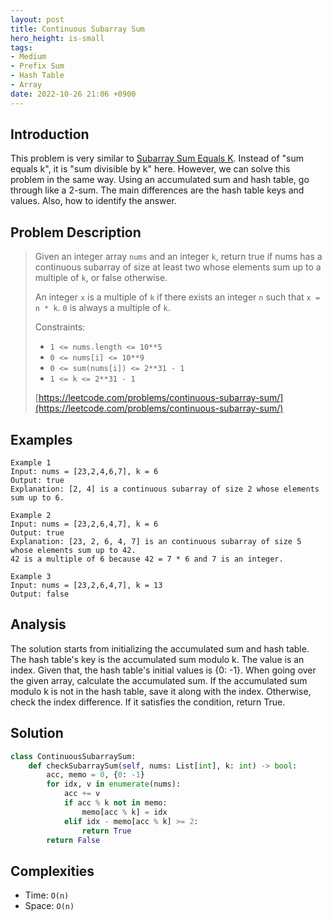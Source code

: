 ```yaml
---
layout: post
title: Continuous Subarray Sum
hero_height: is-small
tags:
- Medium
- Prefix Sum
- Hash Table
- Array
date: 2022-10-26 21:06 +0900
---
```

## Introduction
This problem is very similar to [Subarray Sum Equals K](/algo/arrays/2022-10-26-subarray-sum-equals-k).
Instead of "sum equals k", it is "sum divisible by k" here.
However, we can solve this problem in the same way.
Using an accumulated sum and hash table, go through like a 2-sum.
The main differences are the hash table keys and values.
Also, how to identify the answer.

## Problem Description
>  Given an integer array `nums` and an integer `k`, return true if nums has a continuous subarray of size at least
> two whose elements sum up to a multiple of `k`, or false otherwise.
>
> An integer `x` is a multiple of `k` if there exists an integer `n` such that `x = n * k`. `0` is always a multiple of `k`.
>
> Constraints:
> - `1 <= nums.length <= 10**5`
> - `0 <= nums[i] <= 10**9`
> - `0 <= sum(nums[i]) <= 2**31 - 1`
> - `1 <= k <= 2**31 - 1`
>
> [https://leetcode.com/problems/continuous-subarray-sum/](https://leetcode.com/problems/continuous-subarray-sum/)

## Examples
```
Example 1
Input: nums = [23,2,4,6,7], k = 6
Output: true
Explanation: [2, 4] is a continuous subarray of size 2 whose elements sum up to 6.
```

```
Example 2
Input: nums = [23,2,6,4,7], k = 6
Output: true
Explanation: [23, 2, 6, 4, 7] is an continuous subarray of size 5 whose elements sum up to 42.
42 is a multiple of 6 because 42 = 7 * 6 and 7 is an integer.
```

```
Example 3
Input: nums = [23,2,6,4,7], k = 13
Output: false
```

## Analysis
The solution starts from initializing the accumulated sum and hash table.
The hash table's key is the accumulated sum modulo k.
The value is an index.
Given that, the hash table's initial values is {0: -1}.
When going over the given array, calculate the accumulated sum.
If the accumulated sum modulo k is not in the hash table, save it along with the index.
Otherwise, check the index difference. If it satisfies the condition, return True.

## Solution
```python
class ContinuousSubarraySum:
    def checkSubarraySum(self, nums: List[int], k: int) -> bool:
        acc, memo = 0, {0: -1}
        for idx, v in enumerate(nums):
            acc += v
            if acc % k not in memo:
                memo[acc % k] = idx
            elif idx - memo[acc % k] >= 2:
                return True
        return False
```

## Complexities
- Time: `O(n)`
- Space: `O(n)`
